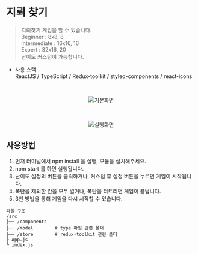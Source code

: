 # 지뢰 찾기

> 지뢰찾기 게임을 할 수 있습니다.<br>
> Beginner : 8x8, 8<br>
> Intermediate : 16x16, 16<br>
> Expert : 32x16, 20<br>
> 난이도 커스텀이 가능합니다.

- 사용 스택<br>
  ReactJS / TypeScript / Redux-toolkit / styled-components / react-icons

<br>

<center>

![기본화면](https://velog.velcdn.com/images/938938/post/06e62b7b-744d-4fcc-80fc-42377fa1920f/image.png)

<br>

![실행화면](https://velog.velcdn.com/images/938938/post/d130d046-6818-4f5b-9a4e-1f74edef1537/image.png)

</center>

## 사용방법

1. 먼저 터미널에서 npm install 을 실행, 모듈을 설치해주세요.
2. npm start 를 하면 실행됩니다.
3. 난이도 설정의 버튼을 클릭하거나, 커스텀 후 설정 버튼을 누르면 게임이 시작됩니다.
4. 폭탄을 제외한 칸을 모두 열거나, 폭탄을 터트리면 게임이 끝납니다.
5. 3번 방법을 통해 게임을 다시 시작할 수 있습니다.

```
파일 구조
/src
├── /components
├── /model        # type 파일 관련 폴더
├── /store        # redux-toolkit 관련 폴더
├ App.js
└ index.js
```
